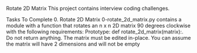 Rotate 2D Matrix
This project contains interview coding challenges.

Tasks To Complete
 0. Rotate 2D Matrix
0-rotate_2d_matrix.py contains a module with a function that rotates an n x n 2D matrix 90 degrees clockwise with the following requirements:
Prototype: def rotate_2d_matrix(matrix):.
Do not return anything. The matrix must be edited in-place.
You can assume the matrix will have 2 dimensions and will not be empty
